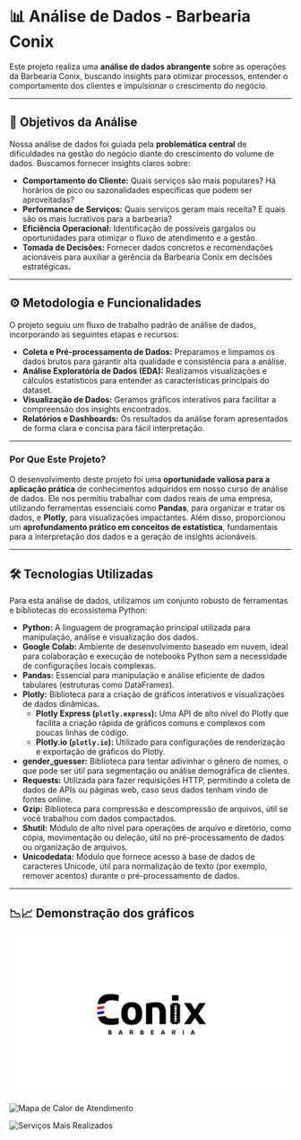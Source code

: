 # 📊 Análise de Dados - Barbearia Conix

Este projeto realiza uma **análise de dados abrangente** sobre as operações da Barbearia Conix, buscando insights para otimizar processos, entender o comportamento dos clientes e impulsionar o crescimento do negócio.

---

## 🎯 Objetivos da Análise

Nossa análise de dados foi guiada pela **problemática central** de dificuldades na gestão do negócio diante do crescimento do volume de dados. Buscamos fornecer insights claros sobre:

* **Comportamento do Cliente:** Quais serviços são mais populares? Há horários de pico ou sazonalidades específicas que podem ser aproveitadas?
* **Performance de Serviços:** Quais serviços geram mais receita? E quais são os mais lucrativos para a barbearia?
* **Eficiência Operacional:** Identificação de possíveis gargalos ou oportunidades para otimizar o fluxo de atendimento e a gestão.
* **Tomada de Decisões:** Fornecer dados concretos e recomendações acionáveis para auxiliar a gerência da Barbearia Conix em decisões estratégicas.

---

## ⚙️ Metodologia e Funcionalidades

O projeto seguiu um fluxo de trabalho padrão de análise de dados, incorporando as seguintes etapas e recursos:

* **Coleta e Pré-processamento de Dados:** Preparamos e limpamos os dados brutos para garantir alta qualidade e consistência para a análise.
* **Análise Exploratória de Dados (EDA):** Realizamos visualizações e cálculos estatísticos para entender as características principais do dataset.
* **Visualização de Dados:** Geramos gráficos interativos para facilitar a compreensão dos insights encontrados.
* **Relatórios e Dashboards:** Os resultados da análise foram apresentados de forma clara e concisa para fácil interpretação.

---

### Por Que Este Projeto? 

O desenvolvimento deste projeto foi uma **oportunidade valiosa para a aplicação prática** de conhecimentos adquiridos em nosso curso de análise de dados. Ele nos permitiu trabalhar com dados reais de uma empresa, utilizando ferramentas essenciais como **Pandas**, para organizar e tratar os dados, e **Plotly**, para visualizações impactantes. Além disso, proporcionou um **aprofundamento prático em conceitos de estatística**, fundamentais para a interpretação dos dados e a geração de insights acionáveis.

---

## 🛠️ Tecnologias Utilizadas

Para esta análise de dados, utilizamos um conjunto robusto de ferramentas e bibliotecas do ecossistema Python:

* **Python:** A linguagem de programação principal utilizada para manipulação, análise e visualização dos dados.
* **Google Colab:** Ambiente de desenvolvimento baseado em nuvem, ideal para colaboração e execução de notebooks Python sem a necessidade de configurações locais complexas.
* **Pandas:** Essencial para manipulação e análise eficiente de dados tabulares (estruturas como DataFrames).
* **Plotly:** Biblioteca para a criação de gráficos interativos e visualizações de dados dinâmicas.
    * **Plotly Express (`plotly.express`):** Uma API de alto nível do Plotly que facilita a criação rápida de gráficos comuns e complexos com poucas linhas de código.
    * **Plotly.io (`plotly.io`):** Utilizado para configurações de renderização e exportação de gráficos do Plotly.
* **gender\_guesser:** Biblioteca para tentar adivinhar o gênero de nomes, o que pode ser útil para segmentação ou análise demográfica de clientes.
* **Requests:** Utilizada para fazer requisições HTTP, permitindo a coleta de dados de APIs ou páginas web, caso seus dados tenham vindo de fontes online.
* **Gzip:** Biblioteca para compressão e descompressão de arquivos, útil se você trabalhou com dados compactados.
* **Shutil:** Módulo de alto nível para operações de arquivo e diretório, como cópia, movimentação ou deleção, útil no pré-processamento de dados ou organização de arquivos.
* **Unicodedata:** Módulo que fornece acesso à base de dados de caracteres Unicode, útil para normalização de texto (por exemplo, remover acentos) durante o pré-processamento de dados.

---

## 📉📈 Demonstração dos gráficos

<img src="Apresentação da Conix.png" alt = "logo">

![Mapa de Calor de Atendimento](https://github.com/user-attachments/assets/42040d65-a536-4769-932e-14e565ba2f00)

![Serviços Mais Realizados](https://github.com/user-attachments/assets/2dc487df-4624-43e7-9b09-1086bac92620)


